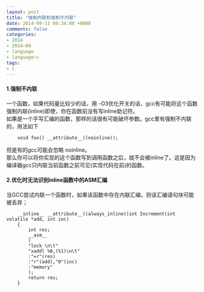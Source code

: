 ```yaml
---
layout: post
title: "强制内联和强制不内联"
date: 2014-09-11 09:34:00 +0800
comments: false
categories:
- 2014
- 2014~09
- language
- language~c
tags:
- c
---
```

#### 1.强制不内联
一个函数，如果代码量比较少的话，用 -O3优化开关的话，gcc有可能将这个函数强制内联(inline)即使，你在函数前没有写inline助记符。  
如果是一个手写汇编的函数，那样的话很有可能破坏参数。gcc里有强制不内联的，用法如下
```
	void foo() __attribute__((noinline));
```
但是有的gcc可能会忽略 noinline。  
那么你可以将你实现的这个函数写到调用函数之后，就不会被inline了。这是因为编译器gcc只内联当前函数之前可见(实现代码在前)的函数。

#### 2.优化时无法识别inline函数中的ASM汇编
当GCC尝试内联一个函数时，如果该函数中存在内联汇编，则该汇编语句块可能被丢弃；
```
	__inline__ __attribute__((always_inline))int Increment(int volatile *add, int inc)
	{
	    int res;
	    __asm__
	    (
	    "lock \n\t"
	    "xaddl %0,(%1)\n\t"
	    :"=r"(res)
	    :"r"(add),"0"(inc)
	    :"memory"
	    );
	    return res;
	}
```
